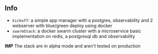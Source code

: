## Info

- `kickoff`: a simple app manager with a postgres, observability and 2 webserver with blue/green deploy using docker
- `swarmStack`: a docker swarm cluster with a microservice basic implementation on redis, a postgresql db and observability

**IMP** The stack are in alpha mode and aren't tested on production
